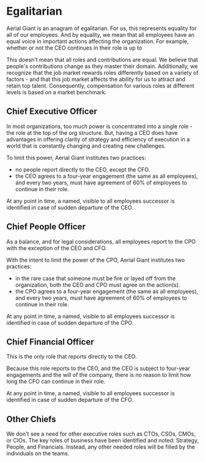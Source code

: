 Egalitarian
===========

Aerial Giant is an anagram of egalitarian. For us, this represents equality for all of our employees.
And by equality, we mean that all employees have an equal voice in important actions affecting
the organization. For example, whether or not the CEO continues in their role is up to 

This doesn't mean that all roles and contributions are equal. We believe that people's contributions change
as they master their domain. Additionally, we recognize that the job market rewards roles differently based on a
variety of factors - and that this job market affects the ability for us to attract and retain top talent.
Consequently, compensation for various roles at different levels is based on a market benchmark.

Chief Executive Officer
-----------------------

In most organizations, too much power is concentrated into a single role - the role at the top of the org structure.
But, having a CEO does have advantages in offering clarity of strategy and efficiency of execution in a
world that is constantly changing and creating new challenges.

To limit this power, Aerial Giant institutes two practices:
* no people report directly to the CEO, except the CFO.
* the CEO agrees to a four-year engagement (the same as all employees), and every two years, must have agreement 
of 60% of employees to continue in their role.

At any point in time, a named, visible to all employees successor is identified in case of sudden departure of the CEO.


Chief People Officer
--------------------

As a balance, and for legal considerations, all employees report to the CPO with the exception of the CEO and CFO.

With the intent to limit the power of the CPO, Aerial Giant institutes two practices:
* in the rare case that someone must be fire or layed off from the organization, 
both the CEO and CPO must agree on the action(s).
* the CPO agrees to a four-year engagement (the same as all employees), and every two years, must have agreement
of 60% of employees to continue in their role.

At any point in time, a named, visible to all employees successor is identified in case of sudden departure of the CPO.


Chief Financial Officer
-----------------------

This is the only role that reports directly to the CEO.

Because this role reports to the CEO, and the CEO is subject to four-year engagements and the will of the company,
there is no reason to limit how long the CFO can continue in their role.

At any point in time, a named, visible to all employees successor is identified in case of sudden departure of the CFO.


Other Chiefs
------------

We don't see a need for other executive roles such as CTOs, CSOs, CMOs, or CIOs. The key roles of business
have been identified and noted: Strategy, People, and Financials. Instead, any other needed roles will be 
filled by the individuals on the teams.


